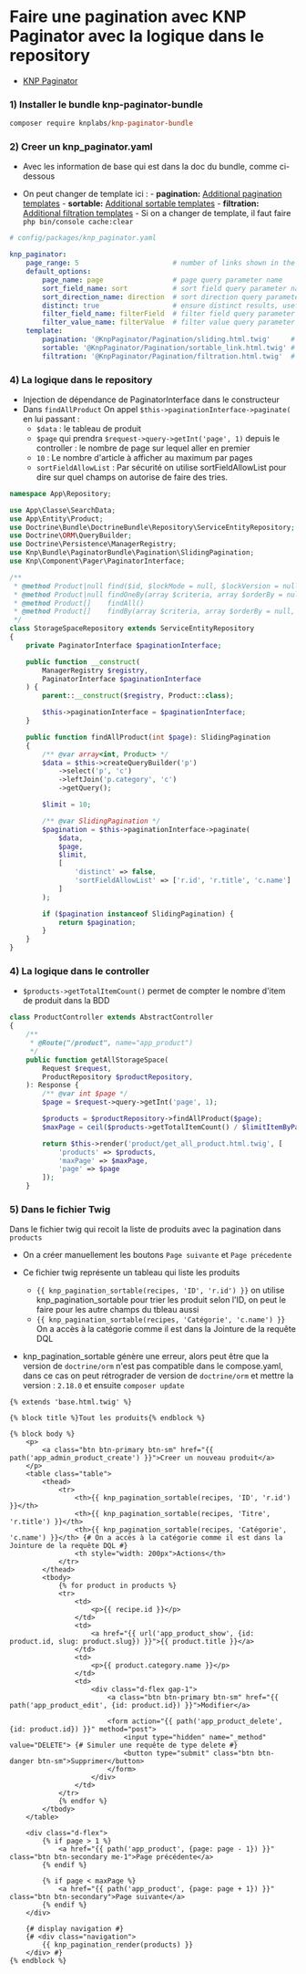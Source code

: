 # Faire une pagination avec KNP Paginator avec la logique dans le repository

- [KNP Paginator](https://github.com/KnpLabs/KnpPaginatorBundle)

### 1) Installer le bundle knp-paginator-bundle

```ps
composer require knplabs/knp-paginator-bundle
```

### 2) Creer un knp_paginator.yaml

- Avec les information de base qui est dans la doc du bundle, comme ci-dessous

- On peut changer de template ici :
        - **pagination:** [Additional pagination templates](https://github.com/KnpLabs/KnpPaginatorBundle#additional-pagination-templates)
        - **sortable:** [Additional sortable templates](https://github.com/KnpLabs/KnpPaginatorBundle?tab=readme-ov-file#additional-sortable-templates)
        - **filtration:** [Additional filtration templates](https://github.com/KnpLabs/KnpPaginatorBundle?tab=readme-ov-file#additional-filtration-templates)
        - Si on a changer de template, il faut faire `php bin/console cache:clear`

```yaml
# config/packages/knp_paginator.yaml 

knp_paginator:
    page_range: 5                       # number of links shown in the pagination menu (e.g: you have 10 pages, a page_range of 3, on the 5th page you'll see links to page 4, 5, 6)
    default_options:
        page_name: page                 # page query parameter name
        sort_field_name: sort           # sort field query parameter name
        sort_direction_name: direction  # sort direction query parameter name
        distinct: true                  # ensure distinct results, useful when ORM queries are using GROUP BY statements
        filter_field_name: filterField  # filter field query parameter name
        filter_value_name: filterValue  # filter value query parameter name
    template:
        pagination: '@KnpPaginator/Pagination/sliding.html.twig'     # sliding pagination controls template
        sortable: '@KnpPaginator/Pagination/sortable_link.html.twig' # sort link template
        filtration: '@KnpPaginator/Pagination/filtration.html.twig'  # filters template
```

### 4) La logique dans le repository

- Injection de dépendance de PaginatorInterface dans le constructeur
- Dans `findAllProduct` On appel `$this->paginationInterface->paginate(` en lui passant :
    - `$data` : le tableau de produit
    - `$page` qui prendra `$request->query->getInt('page', 1)` depuis le controller : le nombre de page sur lequel aller en premier
    - `10` : Le nombre d'article à afficher au maximum par pages
    - `sortFieldAllowList` : Par sécurité on utilise sortFieldAllowList pour dire sur quel champs on autorise de faire des tries.

```php
namespace App\Repository;

use App\Classe\SearchData;
use App\Entity\Product;
use Doctrine\Bundle\DoctrineBundle\Repository\ServiceEntityRepository;
use Doctrine\ORM\QueryBuilder;
use Doctrine\Persistence\ManagerRegistry;
use Knp\Bundle\PaginatorBundle\Pagination\SlidingPagination;
use Knp\Component\Pager\PaginatorInterface;

/**
 * @method Product|null find($id, $lockMode = null, $lockVersion = null)
 * @method Product|null findOneBy(array $criteria, array $orderBy = null)
 * @method Product[]    findAll()
 * @method Product[]    findBy(array $criteria, array $orderBy = null, $limit = null, $offset = null)
 */
class StorageSpaceRepository extends ServiceEntityRepository
{
    private PaginatorInterface $paginationInterface;

    public function __construct(
        ManagerRegistry $registry,
        PaginatorInterface $paginationInterface
    ) {
        parent::__construct($registry, Product::class);

        $this->paginationInterface = $paginationInterface;
    }

    public function findAllProduct(int $page): SlidingPagination
    {
        /** @var array<int, Product> */
        $data = $this->createQueryBuilder('p')
            ->select('p', 'c')
            ->leftJoin('p.category', 'c')
            ->getQuery();

        $limit = 10;

        /** @var SlidingPagination */
        $pagination = $this->paginationInterface->paginate(
            $data, 
            $page, 
            $limit,
            [
                'distinct' => false,
                'sortFieldAllowList' => ['r.id', 'r.title', 'c.name']
            ]
        );

        if ($pagination instanceof SlidingPagination) {
            return $pagination;
        }
    }
}
```

### 4) La logique dans le controller

- `$products->getTotalItemCount()` permet de compter le nombre d'item de produit dans la BDD

```php
class ProductController extends AbstractController
{
    /**
     * @Route("/product", name="app_product")
     */
    public function getAllStorageSpace(
        Request $request,
        ProductRepository $productRepository,
    ): Response {
        /** @var int $page */
        $page = $request->query->getInt('page', 1);

        $products = $productRepository->findAllProduct($page);
        $maxPage = ceil($products->getTotalItemCount() / $limitItemByPage);

        return $this->render('product/get_all_product.html.twig', [
            'products' => $products,
            'maxPage' => $maxPage,
            'page' => $page
        ]);
    }
```

### 5) Dans le fichier Twig

Dans le fichier twig qui recoit la liste de produits avec la pagination dans `products`

- On a créer manuellement les boutons `Page suivante` et `Page précedente`

- Ce fichier twig représente un tableau qui liste les produits
    - `{{ knp_pagination_sortable(recipes, 'ID', 'r.id') }}` on utilise knp_pagination_sortable pour trier les produit selon l'ID, on peut le faire pour les autre champs du tbleau aussi
    - `{{ knp_pagination_sortable(recipes, 'Catégorie', 'c.name') }}` On a accès à la catégorie comme il est dans la Jointure de la requête DQL 

- knp_pagination_sortable génère une erreur, alors peut être que la version de `doctrine/orm` n'est pas compatible dans le compose.yaml, dans ce cas on peut rétrograder de version de `doctrine/orm` et mettre la version : `2.18.0` et ensuite `composer update`

```twig
{% extends 'base.html.twig' %}

{% block title %}Tout les produits{% endblock %}

{% block body %}
    <p>
        <a class="btn btn-primary btn-sm" href="{{ path('app_admin_product_create') }}">Creer un nouveau produit</a>
    </p>
    <table class="table">
        <thead>
            <tr>
                <th>{{ knp_pagination_sortable(recipes, 'ID', 'r.id') }}</th>
                <th>{{ knp_pagination_sortable(recipes, 'Titre', 'r.title') }}</th>
                <th>{{ knp_pagination_sortable(recipes, 'Catégorie', 'c.name') }}</th> {# On a accès à la catégorie comme il est dans la Jointure de la requête DQL #}
                <th style="width: 200px">Actions</th>
            </tr>
        </thead>
        <tbody>
            {% for product in products %}
            <tr>
                <td>
                    <p>{{ recipe.id }}</p>
                </td>
                <td>
                    <a href="{{ url('app_product_show', {id: product.id, slug: product.slug}) }}">{{ product.title }}</a>
                </td>
                <td>
                    <p>{{ product.category.name }}</p>
                </td>
                <td>
                    <div class="d-flex gap-1">
                        <a class="btn btn-primary btn-sm" href="{{ path('app_product_edit', {id: product.id}) }}">Modifier</a>
                        
                        <form action="{{ path('app_product_delete', {id: product.id}) }}" method="post">
                            <input type="hidden" name="_method" value="DELETE"> {# Simuler une requête de type delete #}
                            <button type="submit" class="btn btn-danger btn-sm">Supprimer</button>
                        </form>
                    </div>
                </td>
            </tr>
            {% endfor %}
        </tbody>
    </table>

    <div class="d-flex">
        {% if page > 1 %}
            <a href="{{ path('app_product', {page: page - 1}) }}" class="btn btn-secondary me-1">Page précédente</a>
        {% endif %}

        {% if page < maxPage %}
            <a href="{{ path('app_product', {page: page + 1}) }}" class="btn btn-secondary">Page suivante</a>
        {% endif %}
    </div>

    {# display navigation #}
    {# <div class="navigation">
        {{ knp_pagination_render(products) }}
    </div> #}
{% endblock %}
```
